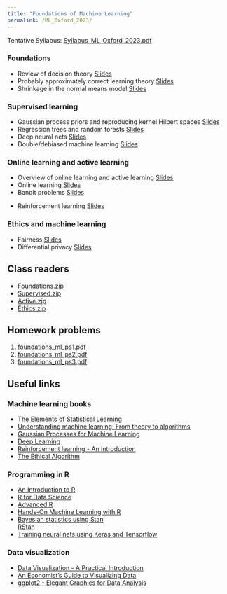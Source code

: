 ```yaml
---
title: "Foundations of Machine Learning"
permalink: /ML_Oxford_2023/
---
```



Tentative Syllabus: [Syllabus_ML_Oxford_2023.pdf](/home/files/teaching/ML_Oxford_2023/Syllabus_ML_Oxford_2023.pdf)



### Foundations
* Review of decision theory
[Slides](/home/files/teaching/ML_Oxford_2023/decision_theory_slides.pdf)
* Probably approximately correct learning theory
[Slides](/home/files/teaching/ML_Oxford_2023/pac_learning_slides.pdf)
* Shrinkage in the normal means model
[Slides](/home/files/teaching/ML_Oxford_2023/normal_shrinkage_slides.pdf)

### Supervised learning

* Gaussian process priors and reproducing kernel Hilbert spaces
[Slides](/home/files/teaching/ML_Oxford_2023/gaussian_process_slides.pdf)
* Regression trees and random forests
[Slides](/home/files/teaching/ML_Oxford_2023/random_forests_slides.pdf)
* Deep neural nets
[Slides](/home/files/teaching/ML_Oxford_2023/neural_nets_slides.pdf)
* Double/debiased machine learning
[Slides](/home/files/teaching/ML_Oxford_2023/debiased_ml_slides.pdf)


### Online learning and active learning
* Overview of online learning and active learning
[Slides](/home/files/teaching/ML_Oxford_2023/active_learning_overview_slides.pdf)
* Online learning
[Slides](/home/files/teaching/ML_Oxford_2023/adversarial_online_learning_slides.pdf)
* Bandit problems
[Slides](/home/files/teaching/ML_Oxford_2023/bandit_problems_slides.pdf)
<!-- * Experiments for policy choice
[Slides](/home/files/teaching/ML_Oxford_2023/policy_experiments_slides.pdf) -->
* Reinforcement learning
[Slides](/home/files/teaching/ML_Oxford_2023/reinforcement_learning_slides.pdf)  


### Ethics and machine learning

* Fairness
[Slides](/home/files/teaching/ML_Oxford_2023/fairness_slides.pdf)  
* Differential privacy
[Slides](/home/files/teaching/ML_Oxford_2023/differential_privacy_slides.pdf)  


## Class readers

* [Foundations.zip](/home/files/teaching/ML_Oxford_2022/Foundations.zip)  
* [Supervised.zip](/home/files/teaching/ML_Oxford_2022/Supervised.zip)  
* [Active.zip](/home/files/teaching/ML_Oxford_2022/Active.zip)  
* [Ethics.zip](/home/files/teaching/ML_Oxford_2022/Ethics.zip)


## Homework problems

1. [foundations_ml_ps1.pdf](/home/files/teaching/ML_Oxford_2023/foundations_ml_ps1.pdf)  
2. [foundations_ml_ps2.pdf](/home/files/teaching/ML_Oxford_2023/foundations_ml_ps2.pdf)  
3. [foundations_ml_ps3.pdf](/home/files/teaching/ML_Oxford_2023/foundations_ml_ps3.pdf)  

## Useful links

### Machine learning books
* [The Elements of Statistical Learning](https://web.stanford.edu/~hastie/Papers/ESLII.pdf)
* [Understanding machine learning: From theory to algorithms](https://www.cs.huji.ac.il/~shais/UnderstandingMachineLearning/understanding-machine-learning-theory-algorithms.pdf)
* [Gaussian Processes for Machine Learning](http://www.gaussianprocess.org/gpml/chapters/)
* [Deep Learning](https://www.deeplearningbook.org/)
* [Reinforcement learning - An introduction](http://www.incompleteideas.net/book/RLbook2018.pdf)
* [The Ethical Algorithm](https://global.oup.com/academic/product/the-ethical-algorithm-9780190948207)  


### Programming in R

* [An Introduction to R](https://cran.r-project.org/doc/manuals/r-release/R-intro.pdf)
* [R for Data Science](https://r4ds.had.co.nz/)
* [Advanced R](https://adv-r.hadley.nz/)
* [Hands-On Machine Learning with R](https://bradleyboehmke.github.io/HOML/)  
* [Bayesian statistics using Stan](https://mc-stan.org/docs/2_20/stan-users-guide/index.html)  
[RStan](https://github.com/stan-dev/rstan/wiki/RStan-Getting-Started)  
* [Training neural nets using Keras  and Tensorflow](https://tensorflow.rstudio.com/keras/)


### Data visualization

* [Data Visualization - A Practical Introduction](http://socviz.co/)
* [An Economist’s Guide to Visualizing Data](https://pubs.aeaweb.org/doi/pdfplus/10.1257/jep.28.1.209)
* [ggplot2 - Elegant Graphics for Data Analysis](http://moderngraphics11.pbworks.com/f/ggplot2-Book09hWickham.pdf)








